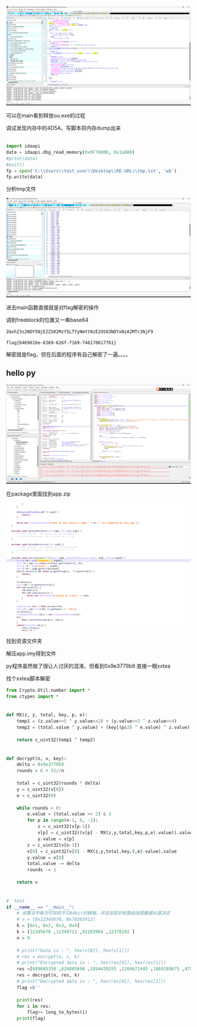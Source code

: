 ![image-20231015183118417](./assets/image-20231015183118417.png)



可以在main看到释放ou.exe的过程

调试发现内存中的4D5A，写脚本将内存dump出来

```python

import idaapi
data = idaapi.dbg_read_memory(0x0F70000, 0x1a800)
#print(data)
#exit()
fp = open('C:\\Users\\test_user\\Desktop\\RE-URL\\tmp.txt', 'wb')
fp.write(data)

```

分析tmp文件

![image-20231015185017796](./assets/image-20231015185017796.png)

进去main函数直接就是对flag解密的操作

调到freeblock的位置又一串base64

```
ZmxhZ3s2NDY5NjE2ZS02MzY5LTYyNmYtNzE2OS03NDYxNzA2MTc3NjF9
```

```
flag{6469616e-6369-626f-7169-746170617761}
```

解密就是flag，但在后面的程序有自己解密了一遍。。。。

## hello py

![image-20231015191124047](./assets/image-20231015191124047.png)

在package里面找到app.zip

![image-20231015191353473](./assets/image-20231015191353473.png)

找到资源文件夹

解压app.imy得到文件

py程序虽然做了很让人讨厌的混淆，但看到0x9e3779b9 直接一眼xxtea

找个xxtea脚本解密

```python
from Crypto.Util.number import *
from ctypes import *


def MX(z, y, total, key, p, e):
    temp1 = (z.value>>5 ^ y.value<<2) + (y.value>>3 ^ z.value<<4)
    temp2 = (total.value ^ y.value) + (key[(p&3) ^ e.value] ^ z.value)
    
    return c_uint32(temp1 ^ temp2)


def decrypt(n, v, key):
    delta = 0x9e3779b9
    rounds = 6 + 52//n 
    
    total = c_uint32(rounds * delta)
    y = c_uint32(v[0])
    e = c_uint32(0)

    while rounds > 0:
        e.value = (total.value >> 2) & 3
        for p in range(n-1, 0, -1):
            z = c_uint32(v[p-1])
            v[p] = c_uint32((v[p] - MX(z,y,total,key,p,e).value)).value
            y.value = v[p]
        z = c_uint32(v[n-1])  
        v[0] = c_uint32(v[0] - MX(z,y,total,key,0,e).value).value
        y.value = v[0]  
        total.value -= delta
        rounds -= 1

    return v 


#  test  
if __name__ == "__main__":
	# 该算法中每次可加密不只64bit的数据，并且加密的轮数由加密数据长度决定
    # v = [0x12345678, 0x78563412]
    k = [0x1, 0x2, 0x3, 0x4]
    k = [12345678 ,12398712 ,91283904 ,12378192 ]
    n = 9

    # print("Data is : ", hex(v[0]), hex(v[1]))
    # res = encrypt(n, v, k)
    # print("Encrypted data is : ", hex(res[0]), hex(res[1]))
    res =[689085350 ,626885696 ,1894439255 ,1204672445 ,1869189675 ,475967424 ,1932042439 ,1280104741 ,2808893494 ]#line:85
    res = decrypt(n, res, k)
    # print("Decrypted data is : ", hex(res[0]), hex(res[1]))
    flag =b''
    
    print(res)
    for i in res:
        flag+= long_to_bytes(i)
    print(flag)
```



